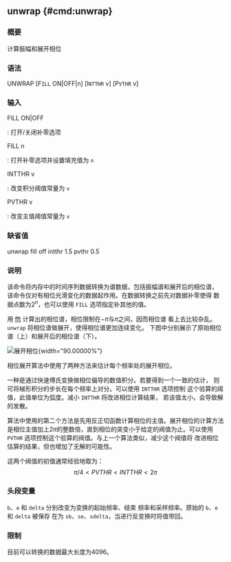 ## unwrap {#cmd:unwrap}

### 概要

计算振幅和展开相位

### 语法

UNWRAP \[F`ILL` ON|OFF|n\] \[I`NTTHR` v\] \[P`VTHR` v\]

### 输入

FILL ON|OFF

:   打开/关闭补零选项

FILL n

:   打开补零选项并设置填充值为 `n`

INTTHR v

:   改变积分阈值常量为 `v`

PVTHR v

:   改变主值阈值常量为 `v`

### 缺省值

unwrap fill off intthr 1.5 pvthr 0.5

### 说明

该命令将内存中的时间序列数据转换为谱数据，包括振幅谱和展开后的相位谱，
该命令仅对有相位光滑变化的数据起作用。在数据转换之前先对数据补零使得
数据点数为$2^n$，也可以使用 `FILL` 选项指定补其他的值。

用 [fft](/commands/fft.md)
计算出的相位谱，相位限制在$-\pi$与$\pi$之间，因而相位谱
看上去比较杂乱。`unwrap` 将相位谱做展开，使得相位谱更加连续变化。
下图中分别展示了原始相位谱（上）和展开后的相位谱（下）。

![展开相位](unwrap){width="90.00000%"}

相位展开算法中使用了两种方法来估计每个频率处的展开相位。

一种是通过快速傅氏变换做相位偏导的数值积分。若要得到一个一致的估计，
则可将梯形积分的步长在每个频率上对分。可以使用 `INTTHR` 选项控制
这个验算的阈值，此值单位为弧度。减小 `INTTHR` 将改进相位计算结果，
若该值太小，会导致解的发散。

算法中使用的第二个方法是先用反正切函数计算相位的主值。展开相位的计算方法
是相位主值加上$2\pi$的整数倍，直到相位的突变小于给定的阀值为止。可以使用
`PVTHR` 选项控制这个验算的阀值。与上一个算法类似，减少这个阀值将
改进相位估算的结果，但也增加了无解的可能性。

这两个阀值的初值通常经验地取为： $$\pi/4 < PVTHR < INTTHR < 2\pi$$

### 头段变量

`b`、`e` 和 `delta` 分别改变为变换的起始频率、结束
频率和采样频率。原始的 `b`、`e` 和 `delta` 被保存 在为
`sb`、`se`、`sdelta`，当进行反变换时将值带回。

### 限制

目前可以转换的数据最大长度为4096。
